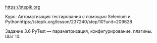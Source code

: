 https://stepik.org

Курс: Автоматизация тестирования с помощью Selenium и Pythonhttps://stepik.org/lesson/237240/step/10?unit=209628

Задание 3.6 PyTest — параметризация, конфигурирование, плагины. Шаг 10.
